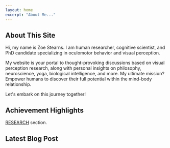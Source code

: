 ```yaml
---
layout: home
excerpt: "About Me..."
---
```




## About This Site

Hi, my name is Zoe Stearns. I am human researcher, cognitive scientist, and PhD candidate specializing in oculomotor behavior and visual perception.

My website is your portal to thought-provoking discussions based on visual perception research, along with personal insights on philosophy, neuroscience, yoga, biological intelligence, and more. My ultimate mission? Empower humans to discover their full potential within the mind-body relationship.

Let's embark on this journey together!

## Achievement Highlights


[RESEARCH](/research) section. 


## Latest Blog Post

  
